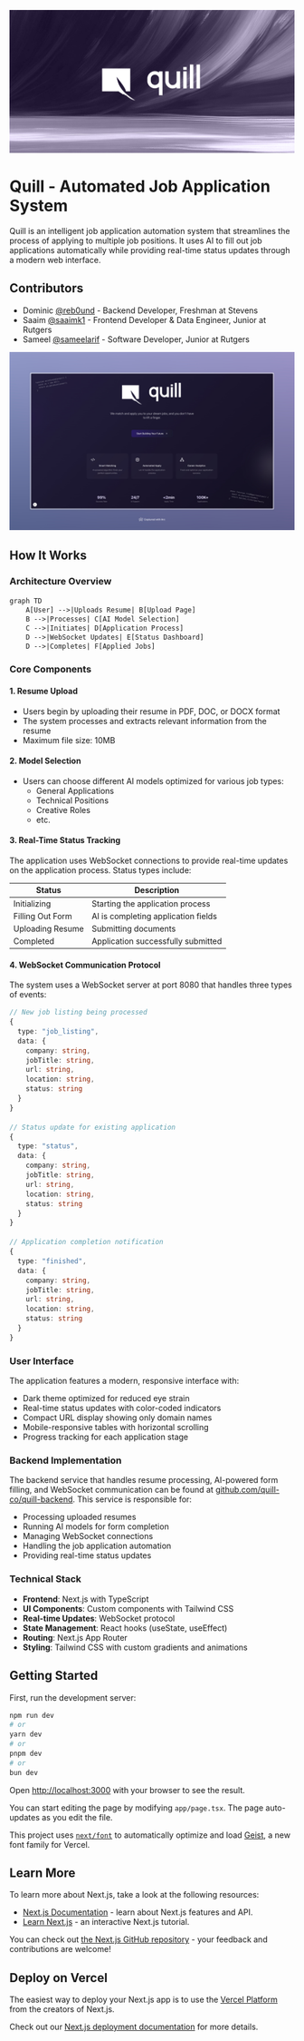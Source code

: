![Quill - Automated Job Application System](./public/images/banner.png)

# Quill - Automated Job Application System

Quill is an intelligent job application automation system that streamlines the process of applying to multiple job positions. It uses AI to fill out job applications automatically while providing real-time status updates through a modern web interface.

## Contributors

- Dominic [@reb0und](https://rebound.sh/) - Backend Developer, Freshman at Stevens
- Saaim [@saaimk1](https://github.com/saaimk1) - Frontend Developer & Data Engineer, Junior at Rutgers
- Sameel [@sameelarif](https://www.sameel.dev) - Software Developer, Junior at Rutgers

![Quill Desktop Interface](./public/images/desktop.jpeg)

## How It Works

### Architecture Overview

```mermaid
graph TD
    A[User] -->|Uploads Resume| B[Upload Page]
    B -->|Processes| C[AI Model Selection]
    C -->|Initiates| D[Application Process]
    D -->|WebSocket Updates| E[Status Dashboard]
    D -->|Completes| F[Applied Jobs]
```

### Core Components

#### 1. Resume Upload

- Users begin by uploading their resume in PDF, DOC, or DOCX format
- The system processes and extracts relevant information from the resume
- Maximum file size: 10MB

#### 2. Model Selection

- Users can choose different AI models optimized for various job types:
  - General Applications
  - Technical Positions
  - Creative Roles
  - etc.

#### 3. Real-Time Status Tracking

The application uses WebSocket connections to provide real-time updates on the application process. Status types include:

| Status           | Description                         |
| ---------------- | ----------------------------------- |
| Initializing     | Starting the application process    |
| Filling Out Form | AI is completing application fields |
| Uploading Resume | Submitting documents                |
| Completed        | Application successfully submitted  |

#### 4. WebSocket Communication Protocol

The system uses a WebSocket server at port 8080 that handles three types of events:

```typescript
// New job listing being processed
{
  type: "job_listing",
  data: {
    company: string,
    jobTitle: string,
    url: string,
    location: string,
    status: string
  }
}

// Status update for existing application
{
  type: "status",
  data: {
    company: string,
    jobTitle: string,
    url: string,
    location: string,
    status: string
  }
}

// Application completion notification
{
  type: "finished",
  data: {
    company: string,
    jobTitle: string,
    url: string,
    location: string,
    status: string
  }
}
```

### User Interface

The application features a modern, responsive interface with:

- Dark theme optimized for reduced eye strain
- Real-time status updates with color-coded indicators
- Compact URL display showing only domain names
- Mobile-responsive tables with horizontal scrolling
- Progress tracking for each application stage

### Backend Implementation

The backend service that handles resume processing, AI-powered form filling, and WebSocket communication can be found at [github.com/quill-co/quill-backend](https://github.com/quill-co/quill-backend). This service is responsible for:

- Processing uploaded resumes
- Running AI models for form completion
- Managing WebSocket connections
- Handling the job application automation
- Providing real-time status updates

### Technical Stack

- **Frontend**: Next.js with TypeScript
- **UI Components**: Custom components with Tailwind CSS
- **Real-time Updates**: WebSocket protocol
- **State Management**: React hooks (useState, useEffect)
- **Routing**: Next.js App Router
- **Styling**: Tailwind CSS with custom gradients and animations

## Getting Started

First, run the development server:

```bash
npm run dev
# or
yarn dev
# or
pnpm dev
# or
bun dev
```

Open [http://localhost:3000](http://localhost:3000) with your browser to see the result.

You can start editing the page by modifying `app/page.tsx`. The page auto-updates as you edit the file.

This project uses [`next/font`](https://nextjs.org/docs/app/building-your-application/optimizing/fonts) to automatically optimize and load [Geist](https://vercel.com/font), a new font family for Vercel.

## Learn More

To learn more about Next.js, take a look at the following resources:

- [Next.js Documentation](https://nextjs.org/docs) - learn about Next.js features and API.
- [Learn Next.js](https://nextjs.org/learn) - an interactive Next.js tutorial.

You can check out [the Next.js GitHub repository](https://github.com/vercel/next.js) - your feedback and contributions are welcome!

## Deploy on Vercel

The easiest way to deploy your Next.js app is to use the [Vercel Platform](https://vercel.com/new?utm_medium=default-template&filter=next.js&utm_source=create-next-app&utm_campaign=create-next-app-readme) from the creators of Next.js.

Check out our [Next.js deployment documentation](https://nextjs.org/docs/app/building-your-application/deploying) for more details.

